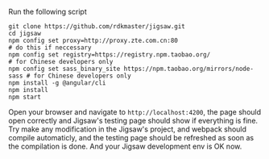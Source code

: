 Run the following script

```
git clone https://github.com/rdkmaster/jigsaw.git
cd jigsaw
npm config set proxy=http://proxy.zte.com.cn:80                          # do this if neccessary
npm config set registry=https://registry.npm.taobao.org/                 # for Chinese developers only
npm config set sass_binary_site https://npm.taobao.org/mirrors/node-sass # for Chinese developers only
npm install -g @angular/cli
npm install
npm start
```

Open your browser and navigate to `http://localhost:4200`, the page should open correctly and Jigsaw's testing page should show if everything is fine. Try make any modification in the Jigsaw's project, and webpack should compile automaticly, and the testing page should be refreshed as soon as the compilation is done. And your Jigsaw development env is OK now.
